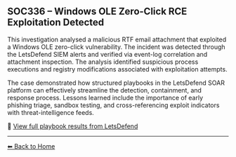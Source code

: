 ## SOC336 – Windows OLE Zero-Click RCE Exploitation Detected

This investigation analysed a malicious RTF email attachment that exploited a Windows OLE zero-click vulnerability. The incident was detected through the LetsDefend SIEM alerts and verified via event-log correlation and attachment inspection. The analysis identified suspicious process executions and registry modifications associated with exploitation attempts.

The case demonstrated how structured playbooks in the LetsDefend SOAR platform can effectively streamline the detection, containment, and response process. Lessons learned include the importance of early phishing triage, sandbox testing, and cross-referencing exploit indicators with threat-intelligence feeds.

🔗 [View full playbook results from LetsDefend]([https://app.letsdefend.io/your-SOC336-link-here](https://app.letsdefend.io/case-management/casedetail/yas0509/314))

---

[⬅ Back to Home](../../index.md)
